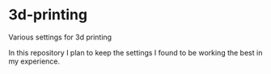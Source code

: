 # 3d-printing
Various settings for 3d printing

In this repository I plan to keep the settings I found to be working the best in my experience.
